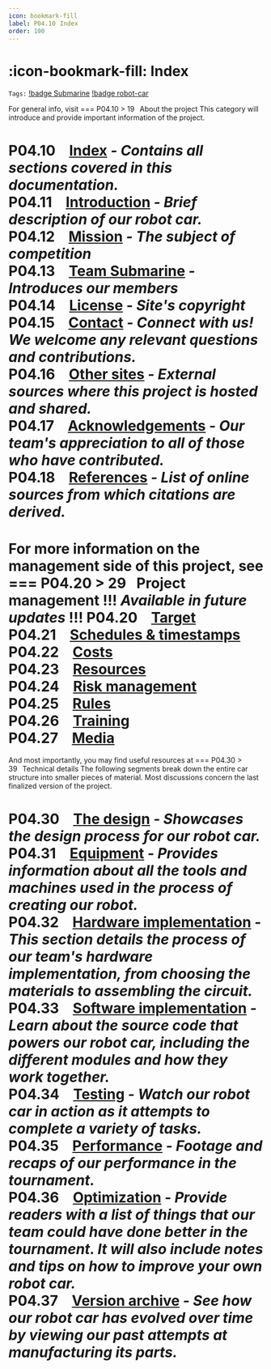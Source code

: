 ```yaml
---
icon: bookmark-fill
label: P04.10⠀Index
order: 100
---
```

# :icon-bookmark-fill: Index
`Tags:` [!badge Submarine](/projects/P04-submarine.md) [!badge robot-car]()

For general info, visit
=== P04.10 > 19⠀About the project 
This category will introduce and provide important information of the project.

P04.10 ⠀[Index](/projects/P04-submarine/P04-10-19-about-the-project/P04-10-index.md) *- Contains all sections covered in this documentation.*\
P04.11 ⠀[Introduction](/projects/P04-submarine/P04-10-19-about-the-project/P04-11-introduction.md) *- Brief description of our robot car.*\
P04.12 ⠀[Mission](/projects/P04-submarine/P04-10-19-about-the-project/P04-12-mission.md) *- The subject of competition*\
P04.13 ⠀[Team Submarine](/projects/P04-submarine/P04-10-19-about-the-project/P04-13-team-submarine.md) *- Introduces our members*\
P04.14 ⠀[License](/projects/P04-submarine/P04-10-19-about-the-project/P04-14-license.md) *- Site's copyright*\
P04.15 ⠀[Contact](/projects/P04-submarine/P04-10-19-about-the-project/P04-15-contact.md) *- Connect with us! We welcome any relevant questions and contributions.*\
P04.16 ⠀[Other sites](/projects/P04-submarine/P04-10-19-about-the-project/P04-16-other-sites.md) *- External sources where this project is hosted and shared.*\
P04.17 ⠀[Acknowledgements](/projects/P04-submarine/P04-10-19-about-the-project/P04-17-acknowledgements.md) *- Our team's appreciation to all of those who have contributed.*\
P04.18 ⠀[References](/projects/P04-submarine/P04-10-19-about-the-project/P04-18-references.md) *- List of online sources from which citations are derived.*
===

For more information on the management side of this project, see 
=== P04.20 > 29⠀Project management
!!!
*Available in future updates*
!!!
P04.20 ⠀[Target](/projects/P04-submarine/P04-20-29-project-management/P04-20-target.md)\
P04.21 ⠀[Schedules & timestamps](/projects/P04-submarine/P04-20-29-project-management/P04-21-schedules.md)\
P04.22 ⠀[Costs](/projects/P04-submarine/P04-20-29-project-management/P04-22-costs.md)\
P04.23 ⠀[Resources](/projects/P04-submarine/P04-20-29-project-management/P04-23-resources.md)\
P04.24 ⠀[Risk management](/projects/P04-submarine/P04-20-29-project-management/P04-24-risks.md)\
P04.25 ⠀[Rules](/projects/P04-submarine/P04-20-29-project-management/P04-25-rules.md)\
P04.26 ⠀[Training](/projects/P04-submarine/P04-20-29-project-management/P04-26-training.md)\
P04.27 ⠀[Media](/projects/P04-submarine/P04-20-29-project-management/P04-27-media.md)
===

And most importantly, you may find useful resources at 
=== P04.30 > 39⠀Technical details
The following segments break down the entire car structure into smaller pieces of material. Most discussions concern the last finalized version of the project.

P04.30 ⠀[The design](/projects/P04-submarine/P04-30-39-technical-details/P04-30-the-design.md) *- Showcases the design process for our robot car.*\
P04.31 ⠀[Equipment](/projects/P04-submarine/P04-30-39-technical-details/P04-31-equipment.md) *- Provides information about all the tools and machines used in the process of creating our robot.*\
P04.32 ⠀[Hardware implementation](/projects/P04-submarine/P04-30-39-technical-details/P04-32-hardware.md) *- This section details the process of our team's hardware implementation, from choosing the materials to assembling the circuit.*\
P04.33 ⠀[Software implementation](/projects/P04-submarine/P04-30-39-technical-details/P04-33-software.md) *- Learn about the source code that powers our robot car, including the different modules and how they work together.*\
P04.34 ⠀[Testing](/projects/P04-submarine/P04-30-39-technical-details/P04-34-testing.md) *- Watch our robot car in action as it attempts to complete a variety of tasks.*\
P04.35 ⠀[Performance](/projects/P04-submarine/P04-30-39-technical-details/P04-35-performance.md) *- Footage and recaps of our performance in the tournament.*\
P04.36 ⠀[Optimization](/projects/P04-submarine/P04-30-39-technical-details/P04-36-optimization.md) *- Provide readers with a list of things that our team could have done better in the tournament. It will also include notes and tips on how to improve your own robot car.*\
P04.37 ⠀[Version archive](/projects/P04-submarine/P04-30-39-technical-details/P04-37-version-archive.md) *- See how our robot car has evolved over time by viewing our past attempts at manufacturing its parts.*
===
